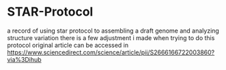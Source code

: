 # STAR-Protocol
a record of using star protocol to assembling a draft genome and analyzing structure variation
there is a few adjustment i made when trying to do this protocol
original article can be accessed in https://www.sciencedirect.com/science/article/pii/S2666166722003860?via%3Dihub
